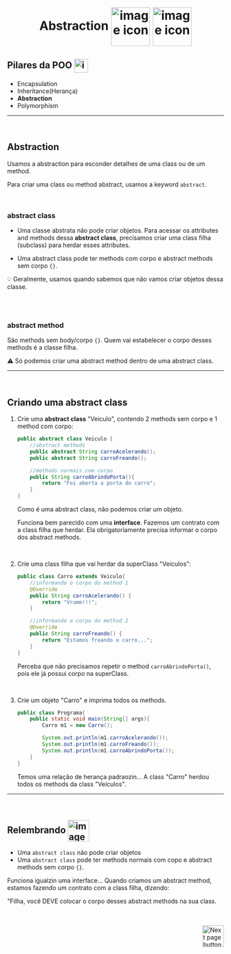 <h1 align="center">
    Abstraction
    <img src="https://cdn-icons-png.flaticon.com/512/2248/2248346.png" alt="image icon" width="90px" align="center">
    <img src="https://cdn-icons-png.flaticon.com/512/2190/2190527.png" alt="image icon" width="90px" align="center">
    
</h1>

## Pilares da POO <img src="https://cdn-icons-png.flaticon.com/512/2058/2058008.png" alt="image icon" width="32px" align="center">

- Encapsulation
- Inheritance(Herança)
- **Abstraction**
- Polymorphism

<hr>
<br>


## Abstraction
Usamos a abstraction para esconder detalhes de uma class ou de um method.

Para criar uma class ou method abstract, usamos a keyword `abstract`.

<br>

### abstract class
- Uma classe abstrata não pode criar objetos. Para acessar os attributes and methods dessa **abstract class**, precisamos criar uma class filha (subclass) para herdar esses attributes.

- Uma abstract class pode ter methods com corpo e abstract methods sem corpo `{}`.



:bulb: Geralmente, usamos quando sabemos que não vamos criar objetos dessa classe.

<br>
<br>
  
### abstract method
São methods sem body/corpo `{}`. Quem vai estabelecer o corpo desses methods é a classe filha.

:warning: Só podemos criar uma abstract method dentro de uma abstract class. 

<hr>
<br>


## Criando uma abstract class

1. Crie uma **abstract class** "Veiculo", contendo 2 methods sem corpo e 1 method com corpo:

    ```java
    public abstract class Veiculo {
        //abstract methods
        public abstract String carroAcelerando();
        public abstract String carroFreando();

        //methods normais com corpo
        public String carroAbrindoPorta(){
            return "Foi aberta a porta do carro";
        }
    }
    ```

    Como é uma abstract class, não podemos criar um objeto.

    Funciona bem parecido com uma **interface**. Fazemos um contrato com a class filha que herdar. Ela obrigatoriamente precisa informar o corpo dos abstract methods.

 

<br>

2. Crie uma class filha que vai herdar da superClass "Veiculos":

    ```java
    public class Carro extends Veiculo{
        //informando o corpo do method 1
        @Override
        public String carroAcelerando() {
            return "Vrumm!!!";
        }

        //informando o corpo do method 2
        @Override
        public String carroFreando() {
            return "Estamos freando o carro...";
        }
    }
    ```

    Perceba que não precisamos repetir o method `carroAbrindoPorta()`, pois ele já possui corpo na superClass.
 
 <br>

 3. Crie um objeto "Carro" e imprima todos os methods.

    ```java
    public class Programa{
        public static void main(String[] args){
            Carro m1 = new Carro();

            System.out.println(m1.carroAcelerando());
            System.out.println(m1.carroFreando());
            System.out.println(m1.carroAbrindoPorta());
        }
    }
    ```

    Temos uma relação de herança padraozin... A class "Carro" herdou todos os methods da class "Veículos".


<hr>
<br>

## Relembrando <img src="https://cdn-icons-png.flaticon.com/512/201/201652.png" alt="imagem" width="50px" align="center">

- Uma `abstract class` não pode criar objetos
- Uma `abstract class` pode ter methods normais com copo e abstract methods sem corpo `{}`.

Funciona igualzin uma interface... Quando criamos um abstract method, estamos fazendo um contrato com a class filha, dizendo:

"Filha, você DEVE colocar o corpo desses abstract methods na sua class.

<br>
<br>


<!-- Botão para próxima página -->
<a href="https://github.com/lGabrielDev/02.java/blob/main/Estudo/19.pilares_poo/18.4.polymorphism/polymorphism.md">
  <img src="https://cdn-icons-png.flaticon.com/512/8175/8175884.png" alt="Next page button" width="50px" align="right">
</a>